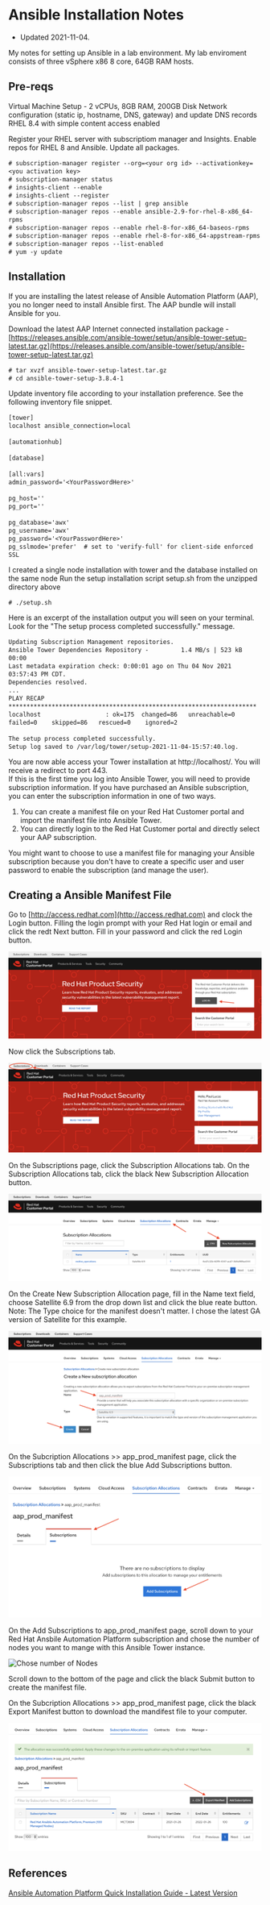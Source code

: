 # Ansible Installation Notes
- Updated 2021-11-04. 

My notes for setting up Ansible in a lab environment.  My lab enviroment consists of three vSphere x86 8 core, 64GB RAM hosts.

## Pre-reqs
Virtual Machine Setup - 2 vCPUs, 8GB RAM, 200GB Disk
Network configuration (static ip, hostname, DNS, gateway) and update DNS records
RHEL 8.4 with simple content access enabled

Register your RHEL server with subscriptiom manager and Insights.  Enable repos for RHEL 8 and Ansible.  Update all packages.
 ```
 # subscription-manager register --org=<your org id> --activationkey=<you activation key>
 # subscription-manager status
 # insights-client --enable
 # insights-client --register
 # subscription-manager repos --list | grep ansible
 # subscription-manager repos --enable ansible-2.9-for-rhel-8-x86_64-rpms
 # subscription-manager repos --enable rhel-8-for-x86_64-baseos-rpms
 # subscription-manager repos --enable rhel-8-for-x86_64-appstream-rpms
 # subscription-manager repos --list-enabled
 # yum -y update 
```

## Installation
If you are installing the latest release of Ansible Automation Platform (AAP), you no longer need to install Ansible first.  The AAP bundle will install Ansible for you. 

Download the latest AAP Internet connected installation package - [https://releases.ansible.com/ansible-tower/setup/ansible-tower-setup-latest.tar.gz](https://releases.ansible.com/ansible-tower/setup/ansible-tower-setup-latest.tar.gz)

```
# tar xvzf ansible-tower-setup-latest.tar.gz
# cd ansible-tower-setup-3.8.4-1
```
Update inventory file according to your installation preference. See the following inventory file snippet.
```
[tower]
localhost ansible_connection=local

[automationhub]

[database]

[all:vars]
admin_password='<YourPasswordHere>'

pg_host=''
pg_port=''

pg_database='awx'
pg_username='awx'
pg_password='<YourPasswordHere>'
pg_sslmode='prefer'  # set to 'verify-full' for client-side enforced SSL
```
I created a single node installation with tower and the database installed on the same node
Run the setup installation script setup.sh from the unzipped directory above

```
# ./setup.sh
```
Here is an excerpt of the installation output you will seen on your terminal.  Look for the "The setup process completed successfully." message.
```
Updating Subscription Management repositories.
Ansible Tower Dependencies Repository -         1.4 MB/s | 523 kB     00:00    
Last metadata expiration check: 0:00:01 ago on Thu 04 Nov 2021 03:57:43 PM CDT.
Dependencies resolved.
...
PLAY RECAP *********************************************************************
localhost                  : ok=175  changed=86   unreachable=0    failed=0    skipped=86   rescued=0    ignored=2   

The setup process completed successfully.
Setup log saved to /var/log/tower/setup-2021-11-04-15:57:40.log.
```
      
You are now able access your Tower installation at http://localhost/.  You will receive a redirect to port 443.  
If this is the first time you log into Ansible Tower, you will need to provide subscription information.  If you have purchased an Ansible subscription, you can enter the subscription information in one of two ways.
1. You can create a manifest file on your Red Hat Customer portal and import the manifest file into Ansible Tower.
2. You can directly login to the Red Hat Customer portal and directly select your AAP subscription.

You might want to choose to use a manifest file for managing your Ansible subscription because you don't have to create a specific user and user password to enable the subscription (and manage the user).

## Creating a Ansible Manifest File

Go to [http://access.redhat.com](http://access.redhat.com) and clock the Login button.  Filling the login prompt with your Red Hat login or email and click the redt Next button.  Fill in your password and click the red Login button.

![Click Login button](/images/aap01.png)

Now click the Subscriptions tab.

![Click Subscriptions tab](/images/aap02.png)

On the Subscriptions page, click the Subscription Allocations tab.  On the Subscription Allocations tab, click the black New Subscription Allocation button.

![Click Subscription Allocation then New Subscription Allocation button](/images/aap03.png)

On the Create New Subscription Allocation page, fill in the Name text field, choose Satellite 6.9 from the drop down list and click the blue reate button.  Note: The Type choice for the manifest doesn't matter.  I chose the latest GA version of Satellite for this example.

![Complete News Subscription Allocation](/images/aap04.png)

On the Subcription Allocations >> app_prod_manifest page, click the Subscriptions tab and then click the blue Add Subscriptions button.

![Add Subscriptions](/images/aap05.png)

On the Add Subscriptions to app_prod_manifest page, scroll down to your Red Hat Ansbile Automation Platform subscription and chose the number of nodes you want to mange with this Ansible Tower instance.

![Chose number of Nodes](/images/app06.png)

Scroll down to the bottom of the page and click the black Submit button to create the manifest file.

On the Subcription Allocations >> app_prod_manifest page, click the black Export Manifest button to download the mandifest file to your computer.

![Export Manifest](/images/aap07.png)

## References
[Ansible Automation Platform Quick Installation Guide - Latest Version](https://docs.ansible.com/ansible-tower/latest/html/quickinstall/index.html)

 
